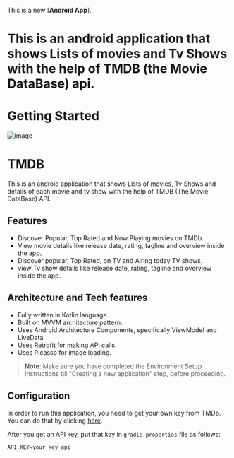 This is a new [**Android App**].
# This is an android application that shows Lists of movies and Tv Shows with the help of TMDB (the Movie DataBase) api.
# Getting Started
![Image](https://github.com/AsmaJalal/TMDB/blob/main/upcoming%20movie.gif?compress=1&resize=1024x768)
# TMDB
This is an android application that shows Lists of movies, Tv Shows and details of each movie and tv show 
with the help of TMDB (The Movie DataBase) API.

## Features
- Discover Popular, Top Rated and Now Playing movies on TMDb.
- View movie details like release date, rating, tagline and overview inside the app.
- Discover popular, Top Rated, on TV and Airing today TV shows.
- view Tv show details like release date, rating, tagline and overview inside the app.

## Architecture and Tech features
- Fully written in Kotlin language.
- Built on MVVM architecture pattern.
- Uses Android Architecture Components, specifically ViewModel and LiveData.
- Uses Retrofit for making API calls.
- Uses Picasso for image loading.

>**Note**: Make sure you have completed the  Environment Setup instructions till "Creating a new application" step, before proceeding.

## Configuration
In order to run this application, you need to get your own key from TMDb. You can do that by clicking [here](https://www.themoviedb.org/account/signup).

After you get an API key, put that key in ```gradle.properties``` file as follows:
```
API_KEY=your_key_api
```

